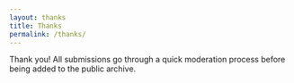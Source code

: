 ```yaml
---
layout: thanks
title: Thanks
permalink: /thanks/
---
```


Thank you!
All submissions go through a quick moderation process before being added to the public archive.
